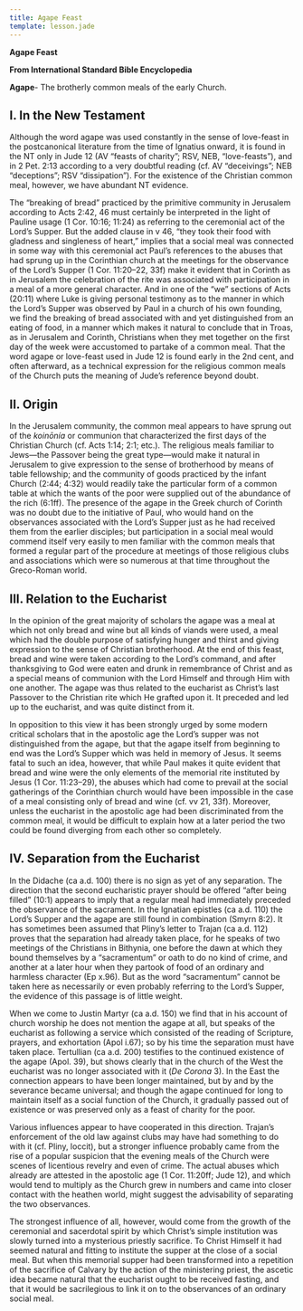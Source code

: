 ```yaml
---
title: Agape Feast
template: lesson.jade
---
```



**Agape Feast**

**From International Standard Bible Encyclopedia**

**Agape**- The brotherly common meals of the early Church.

I. In the New Testament
-----------------------

Although the word agape was used constantly in the sense of love-feast
in the postcanonical literature from the time of Ignatius onward, it is
found in the NT only in Jude 12 (AV “feasts of charity”; RSV, NEB,
“love-feasts”), and in 2 Pet. 2:13 according to a very doubtful reading
(cf. AV “deceivings”; NEB “deceptions”; RSV “dissipation”). For the
existence of the Christian common meal, however, we have abundant NT
evidence.

The “breaking of bread” practiced by the primitive community in
Jerusalem according to Acts 2:42, 46 must certainly be interpreted in
the light of Pauline usage (1 Cor. 10:16; 11:24) as referring to the
ceremonial act of the Lord’s Supper. But the added clause in v 46, “they
took their food with gladness and singleness of heart,” implies that a
social meal was connected in some way with this ceremonial act Paul’s
references to the abuses that had sprung up in the Corinthian church at
the meetings for the observance of the Lord’s Supper (1 Cor. 11:20–22,
33f) make it evident that in Corinth as in Jerusalem the celebration of
the rite was associated with participation in a meal of a more general
character. And in one of the “we” sections of Acts (20:11) where Luke is
giving personal testimony as to the manner in which the Lord’s Supper
was observed by Paul in a church of his own founding, we find the
breaking of bread associated with and yet distinguished from an eating
of food, in a manner which makes it natural to conclude that in Troas,
as in Jerusalem and Corinth, Christians when they met together on the
first day of the week were accustomed to partake of a common meal. That
the word agape or love-feast used in Jude 12 is found early in the 2nd
cent, and often afterward, as a technical expression for the religious
common meals of the Church puts the meaning of Jude’s reference beyond
doubt.

II. Origin
----------

In the Jerusalem community, the common meal appears to have sprung out
of the *koinōnía* or communion that characterized the first days of the
Christian Church (cf. Acts 1:14; 2:1; etc.). The religious meals
familiar to Jews—the Passover being the great type—would make it natural
in Jerusalem to give expression to the sense of brotherhood by means of
table fellowship; and the community of goods practiced by the infant
Church (2:44; 4:32) would readily take the particular form of a common
table at which the wants of the poor were supplied out of the abundance
of the rich (6:1ff). The presence of the agape in the Greek church of
Corinth was no doubt due to the initiative of Paul, who would hand on
the observances associated with the Lord’s Supper just as he had
received them from the earlier disciples; but participation in a social
meal would commend itself very easily to men familiar with the common
meals that formed a regular part of the procedure at meetings of those
religious clubs and associations which were so numerous at that time
throughout the Greco-Roman world.

III. Relation to the Eucharist
------------------------------

In the opinion of the great majority of scholars the agape was a meal at
which not only bread and wine but all kinds of viands were used, a meal
which had the double purpose of satisfying hunger and thirst and giving
expression to the sense of Christian brotherhood. At the end of this
feast, bread and wine were taken according to the Lord’s command, and
after thanksgiving to God were eaten and drunk in remembrance of Christ
and as a special means of communion with the Lord Himself and through
Him with one another. The agape was thus related to the eucharist as
Christ’s last Passover to the Christian rite which He grafted upon it.
It preceded and led up to the eucharist, and was quite distinct from it.

In opposition to this view it has been strongly urged by some modern
critical scholars that in the apostolic age the Lord’s supper was not
distinguished from the agape, but that the agape itself from beginning
to end was the Lord’s Supper which was held in memory of Jesus. It seems
fatal to such an idea, however, that while Paul makes it quite evident
that bread and wine were the only elements of the memorial rite
instituted by Jesus (1 Cor. 11:23–29), the abuses which had come to
prevail at the social gatherings of the Corinthian church would have
been impossible in the case of a meal consisting only of bread and wine
(cf. vv 21, 33f). Moreover, unless the eucharist in the apostolic age
had been discriminated from the common meal, it would be difficult to
explain how at a later period the two could be found diverging from each
other so completely.

IV. Separation from the Eucharist
---------------------------------

In the Didache (ca a.d. 100) there is no sign as yet of any separation.
The direction that the second eucharistic prayer should be offered
“after being filled” (10:1) appears to imply that a regular meal had
immediately preceded the observance of the sacrament. In the Ignatian
epistles (ca a.d. 110) the Lord’s Supper and the agape are still found
in combination (Smyrn 8:2). It has sometimes been assumed that Pliny’s
letter to Trajan (ca a.d. 112) proves that the separation had already
taken place, for he speaks of two meetings of the Christians in
Bithynia, one before the dawn at which they bound themselves by a
“sacramentum” or oath to do no kind of crime, and another at a later
hour when they partook of food of an ordinary and harmless character (Ep
x.96). But as the word “sacramentum” cannot be taken here as necessarily
or even probably referring to the Lord’s Supper, the evidence of this
passage is of little weight.

When we come to Justin Martyr (ca a.d. 150) we find that in his account
of church worship he does not mention the agape at all, but speaks of
the eucharist as following a service which consisted of the reading of
Scripture, prayers, and exhortation (Apol i.67); so by his time the
separation must have taken place. Tertullian (ca a.d. 200) testifies to
the continued existence of the agape (Apol. 39), but shows clearly that
in the church of the West the eucharist was no longer associated with it
(*De Corona* 3). In the East the connection appears to have been longer
maintained, but by and by the severance became universal; and though the
agape continued for long to maintain itself as a social function of the
Church, it gradually passed out of existence or was preserved only as a
feast of charity for the poor.

Various influences appear to have cooperated in this direction. Trajan’s
enforcement of the old law against clubs may have had something to do
with it (cf. Pliny, loccit), but a stronger influence probably came from
the rise of a popular suspicion that the evening meals of the Church
were scenes of licentious revelry and even of crime. The actual abuses
which already are attested in the apostolic age (1 Cor. 11:20ff; Jude
12), and which would tend to multiply as the Church grew in numbers and
came into closer contact with the heathen world, might suggest the
advisability of separating the two observances.

The strongest influence of all, however, would come from the growth of
the ceremonial and sacerdotal spirit by which Christ’s simple
institution was slowly turned into a mysterious priestly sacrifice. To
Christ Himself it had seemed natural and fitting to institute the supper
at the close of a social meal. But when this memorial supper had been
transformed into a repetition of the sacrifice of Calvary by the action
of the ministering priest, the ascetic idea became natural that the
eucharist ought to be received fasting, and that it would be
sacrilegious to link it on to the observances of an ordinary social
meal.

